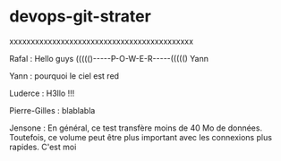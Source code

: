 # devops-git-strater
xxxxxxxxxxxxxxxxxxxxxxxxxxxxxxxxxxxxxxxxxxx

Rafal : Hello guys             ((((()-----P-O-W-E-R-----((((() Yann

Yann : pourquoi le ciel est red

Luderce : H3llo !!!

Pierre-Gilles : blablabla

Jensone : En général, ce test transfère moins de 40 Mo de données. Toutefois, ce volume peut être plus important avec les connexions plus rapides.
C'est moi
